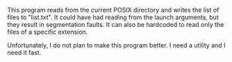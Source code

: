 This program reads from the current POSIX directory and writes the list of files to "list.txt".
It could have had reading from the launch arguments, but they result in segmentation faults.
It can also be hardcoded to read only the files of a specific extension.

Unfortunately, I do not plan to make this program better. I need a utility and I need it fast.
